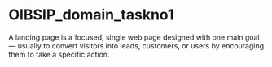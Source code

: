 # OIBSIP_domain_taskno1
A landing page is a focused, single web page designed with one main goal — usually to convert visitors into leads, customers, or users by encouraging them to take a specific action.
